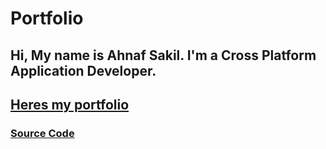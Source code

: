 # Portfolio

## Hi, My name is Ahnaf Sakil. I'm a Cross Platform Application Developer.
 
## [Heres my portfolio](https://ahnaf16.github.io/#/)

### [Source Code](https://github.com/Ahnaf16/portfolio)
